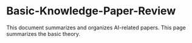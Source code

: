 # Basic-Knowledge-Paper-Review
This document summarizes and organizes AI-related papers. This page summarizes the basic theory.
